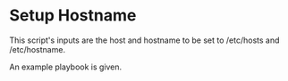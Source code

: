 # Setup Hostname

This script's inputs are the host and hostname to be set to /etc/hosts and /etc/hostname.

An example playbook is given.
